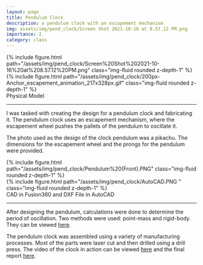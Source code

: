 ```yaml
---
layout: page
title: Pendulum Clock
description: a pendulum clock with an escapement mechanism
img: assets/img/pend_clock/Screen Shot 2021-10-16 at 8.57.12 PM.png
importance: 2
category: class
---
```


<div class="row">
    <div class="col-sm mt-3 mt-md-0">
        {% include figure.html path="/assets/img/pend_clock/Screen%20Shot%202021-10-16%20at%208.57.12%20PM.png" class="img-fluid rounded z-depth-1" %}
    </div>
    <div class="col-sm mt-3 mt-md-0">
        {% include figure.html path="/assets/img/pend_clock/200px-Anchor_escapement_animation_217x328px.gif" class="img-fluid rounded z-depth-1" %}
    </div>
</div>
<div class="caption">
    Physical Model
</div>

<hr>

I was tasked with creating the design for a pendulum clock and
fabricating it. The pendulum clock uses an escapement mechanism, where
the escapement wheel pushes the pallets of the pendulum to oscillate it.

The photo used as the design of the clock pendulum was a pikachu. The
dimensions for the escapement wheel and the prongs for the pendulum were
provided.

<div class="row">
    <div class="col-sm mt-3 mt-md-0">
        {% include figure.html path="/assets/img/pend_clock/Pendulum%20(Front).PNG" class="img-fluid rounded z-depth-1" %}
    </div>
    <div class="col-sm mt-3 mt-md-0">
        {% include figure.html path="/assets/img/pend_clock/AutoCAD.PNG " class="img-fluid rounded z-depth-1" %}
    </div>
</div>
<div class="caption">
    CAD in Fusion360 and DXF File in AutoCAD
</div>

<hr>

After designing the pendulum, calculations were done to determine the
period of oscillation. Two methods were used: point-mass and rigid-body.
They can be viewed
<a href="https://drive.google.com/file/d/1wEr9vTRQoq5unHCKOZWW1qXPkngVCYKG/view">here</a>.

The pendulum clock was assembled using a variety of manufacturing
processes. Most of the parts were laser cut and then drilled using a
drill press. The video of the clock in action can be viewed
<a href="https://drive.google.com/file/d/1b3SL61im0q_5k_lG9Q9YdrZQAK_LxDwr/view">here</a>
and the final report
<a href="https://drive.google.com/file/d/1hZhQQVJ4aiBIGor5rmnpfJy7Ykh6qo4E/view">here</a>.